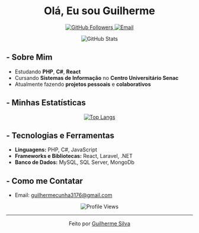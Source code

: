 <h1 align="center">Olá, Eu sou Guilherme </h1>

<p align="center">
  <a href="https://github.com/GuilhermeSilva3176">
    <img src="https://img.shields.io/github/followers/GuilhermeSilva3176?label=Follow&style=social" alt="GitHub Followers">
  </a>
  <a href="mailto:seuemail@dominio.com">
    <img src="https://img.shields.io/badge/Email-guilhermecunha3176@gmail.com-red" alt="Email">
  </a>
</p>

<p align="center">
  <img src="https://github-readme-stats.vercel.app/api?username=GuilhermeSilva3176&show_icons=true&theme=dracula" alt="GitHub Stats">
</p>

## - Sobre Mim

-  Estudando **PHP**, **C#**, **React**
-  Cursando **Sistemas de Informação** no **Centro Universitário Senac**
-  Atualmente fazendo **projetos pessoais** e **colaborativos**

## - Minhas Estatísticas

<p align="center">
  <a href="https://github.com/GuilhermeSilva3176/github-readme-stats">
    <img src="https://github-readme-stats.vercel.app/api/top-langs/?username=GuilhermeSilva3176&layout=donut&theme=dracula" alt="Top Langs">
  </a>
</p>

## - Tecnologias e Ferramentas

- **Linguagens:** PHP, C#, JavaScript
- **Frameworks e Bibliotecas:** React, Laravel, .NET
- **Banco de Dados:** MySQL, SQL Server, MongoDb


## - Como me Contatar

- Email: guilhermecunha3176@gmail.com

<p align="center">
  <img src="https://komarev.com/ghpvc/?username=GuilhermeSilva3176&color=blue" alt="Profile Views">
</p>

---

<p align="center">
  Feito por <a href="https://github.com/GuilhermeSilva3176">Guilherme Silva</a>
</p>
